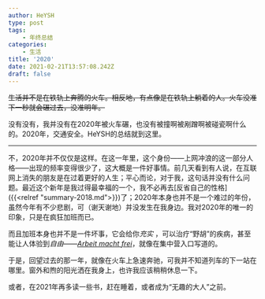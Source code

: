 ```yaml
---
author: HeYSH
type: post
tags:
    - 年终总结
categories:
    - 生活
title: '2020'
date: 2021-02-21T13:57:08.242Z
draft: false
---
```


~~生活并不是在铁轨上奔腾的火车。相反地，有点像是在铁轨上躺着的人。火车没准下一秒就会碾过去，没准明年。~~

没有没有，我并没有在2020年被火车碾，也没有被撞啊被剐蹭啊被碰瓷啊什么的。2020年，交通安全。HeYSH的总结就到这里。

-----

不，2020年并不仅仅是这样。在这一年里，这个身份——上网冲浪的这一部分人格——出现的频率变得很少了，这大概是一件好事情。前几天看到有人说，在互联网上消失的朋友是在过着更好的人生；平心而论，对于我，这句话并没有什么问题。最近这个新年是我过得最幸福的一个，我不必再去[反省自己的性格]({{<relref "summary-2018.md">}})了；2020年本身也并不是一个难过的年份，虽然今年有不少悲剧，可（谢天谢地）并没发生在我身边。我对2020年的唯一的印象，只是在疯狂加班而已。

而且加班本身也并不是一件坏事，它会给你*充实* ，可以治疗“野胡”的疾病，甚至能让人体验到*自由*——[*Arbeit macht frei*](https://zh.wikipedia.org/wiki/%E5%8B%9E%E5%8B%95%E5%B8%B6%E4%BE%86%E8%87%AA%E7%94%B1)，就像在集中营入口写道的。

于是，回望过去的那一年，就像在火车上急速奔驰，可我并不知道列车的下一站在哪里。窗外和煦的阳光洒在我身上，也许我应该稍稍休息一下。

或者，在2021年再多读一些书，赶在睡着，或者成为“无趣的大人”之前。
